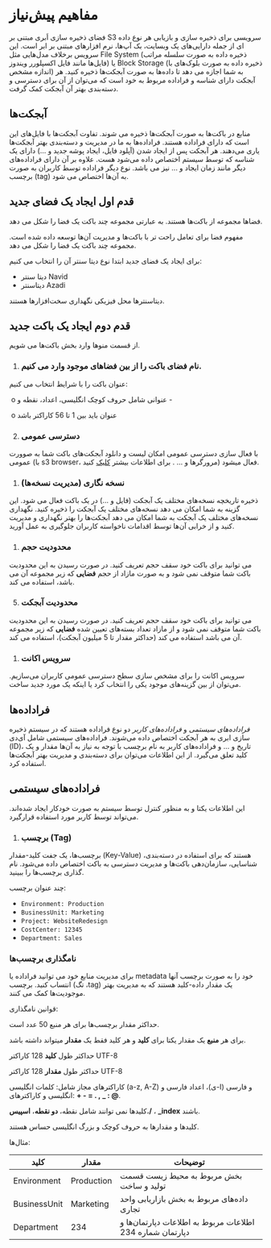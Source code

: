 # مفاهیم پیش‌نیاز

فضای ذخیره سازی اَبری مبتنی بر S3 سرویسی برای ذخیره سازی و بازیابی هر نوع داده ای از جمله دارایی‌های یک وبسایت، بک آپ‌ها، نرم افزار‌های مبتنی بر ابر است. این سرویس برخلاف مدل‌هایی مثل File System (ذخیره داده به صورت سلسله مراتب فایل‌ها مانند فایل اکسپلورر ویندوز) یا Block Storage (ذخیره داده به صورت بلوک‌های با اندازه مشخص) به شما اجازه می دهد تا داده‌ها به صورت آبجکت‌ها ذخیره کنید. هر آبجکت‌ دارای شناسه و فراداده مربوط به خود است که می‌توان از آن برای دسترسی و دسته‌بندی بهتر آن آبجکت‌ کمک گرفت.

## آبجکت‌ها

منابع در باکت‌ها به صورت آبجکت‌ها ذخیره می شوند. تفاوت آبجکت‌ها با فایل‌های این است که دارای فراداده هستند. فراداده‌ها به ما در مدیریت و دسته‌بندی بهتر آبجکت‌ها یاری می‌دهند. هر آبجکت‌ پس از ایجاد شدن (آپلود فایل، ایجاد پوشه جدید و ...) دارای یک شناسه که توسط سیستم اختصاص داده می‌شود هست. علاوه بر آن دارای فراداده‌های دیگر مانند زمان ایجاد و ... نیز می باشد. نوع دیگر فراداده توسط کاربران به صورت برچسب (tag) به آن‌ها اختصاص می شود.

## قدم اول ایجاد یک فضای جدید

فضاها مجموعه از باکت‌ها هستند. به عبارتی مجموعه چند باکت یک فضا را شکل می دهد.

مفهوم فضا برای تعامل راحت تر با باکت‌ها و مدیریت آن‌ها توسعه داده شده است. مجموعه چند باکت یک فضا را شکل می دهد.

برای ایجاد یک فضای جدید ابتدا نوع دیتا سنتر آن را انتخاب می کنیم:

- دیتا سنتر Navid
- دیتاسنتر Azadi

دیتاسنترها محل فیزیکی نگهداری سخت‌افزار‌ها هستند.

## قدم دوم ایجاد یک باکت جدید

از قسمت منو‌ها وارد بخش باکت‌ها می شویم.

1. ### نام فضای باکت را از بین فضا‌های موجود وارد می کنیم.

عنوان باکت را با شرایط انتخاب می کنیم:

​ o عنوانی شامل حروف کوچک انگلیسی، اعداد، نقطه و -

​ o عنوان باید بین 1 تا 56 کاراکتر باشد

2. ### دسترسی عمومی

با فعال سازی دسترسی عمومی امکان لیست و دانلود آبجکت‌های باکت شما به صوورت عمومی (با s3 browser، مرورگرها و ... . برای اطلاعات بیشتر [کلیک](buckets/browser) کنید) فعال میشود.

1. ### نسخه نگاری (مدیریت نسخه‌ها)

ذخیره تاریخچه نسخه‌های مختلف یک آبجکت (فایل و ...) در یک باکت فعال می شود. این گزینه به شما امکان می دهد نسخه‌های مختلف یک آبجکت را ذخیره کنید. نگهداری نسخه‌های مختلف یک آبجکت به شما امکان می دهد آبجکت‌ها را بهتر نگهداری و مدیریت کنید و از خرابی آن‌ها توسط اقدامات ناخواسته کاربران جلوگیری به عمل آورید.

1. ### محدودیت حجم

می توانید برای باکت خود سقف حجم تعریف کنید. در صورت رسیدن به این محدودیت باکت شما متوقف نمی شود و به صورت مازاد از حجم **فضایی** که زیر مجموعه آن می باشد، استفاده می کند.

5. ### محدودیت آبجکت

می توانید برای باکت خود سقف حجم تعریف کنید. در صورت رسیدن به این محدودیت باکت شما متوقف نمی شود و از مازاد تعداد بسته‌های تعیین شده **فضایی** که زیر مجموعه آن می باشد استفاده می کند (حداکثر مقدار تا 5 میلیون آبجکت)، استفاده می کند.

1. ### سرویس اکانت

سرویس اکانت را برای مشخص سازی سطح دسترسی عمومی کاربران می‌سازیم. می‌توان از بین گزینه‌های موجود یکی را انتخاب کرد یا اینکه یک مورد جدید ساخت.

## فراداده‌ها

_فراداده‌های سیستمی_ و _فراداده‌های کاربر_ دو نوع فراداده هستند که در سیستم‌ ذخیره سازی ابری به هر آبجکت اختصاص داده می‌شوند. فراداده‌های سیستمی شامل آی‌دی (ID)، تاریخ و ... و فراداده‌های کاربر به نام برچسب با توجه به نیاز به آن‌ها مقدار و یک کلید تعلق می‌گیرد. از این اطلاعات می‌توان برای دسته‌بندی و مدیریت بهتر آبجکت‌ها استفاده کرد.

## فراداده‌های سیستمی

این اطلاعات یکتا و به منظور کنترل توسط سیستم به صورت خودکار ایجاد شده‌اند. می‌تواند توسط کاربر مورد استفاده قرارگیرد.

1. ### برچسب (Tag)

برچسب‌ها، یک جفت کلید-مقدار (Key-Value) هستند که برای استفاده در دسته‌بندی، شناسایی، سازمان‌دهی باکت‌ها و مدیریت دسترسی به باکت اختصاص داده می‌شود. نام گذاری برچسب‌ها را ببینید.

چند عنوان برچسب:

- `Environment: Production`
- `BusinessUnit: Marketing`
- `Project: WebsiteRedesign`
- `CostCenter: 12345`
- `Department: Sales`



### نامگذاری برچسب‌ها

برای مدیریت منابع خود می توانید فراداده یا metadata خود را به صورت برچسب آنها انتساب کنید. برچسب (تگ ،tag) یک مقدار داده-کلید هستند که به مدیریت بهتر موجودیت‌ها کمک می کنند.

قوانین نامگذاری:

حداکثر مقدار برچسب‌ها برای هر منبع 50 عدد است.

برای هر **منبع** یک مقدار یکتا برای **کلید** و هر کلید فقط یک **مقدار** میتواند داشته باشد.

حداکثر طول **کلید** 128 کاراکتر UTF-8

حداکثر طول **مقدار** 128 کاراکتر UTF-8

کاراکتر‌های مجاز شامل: کلمات انگلیسی (a-z, A-Z) و فارسی (ا-ی)، اعداد فارسی و انگلیسی و کاراکتر‌های: **+ - = . ,** **\_ : @**.

کلید‌ها نمی توانند شامل نقطه، **دو نقطه**، **اسپیس**،**/** ، **_index** باشند.

کلید‌ها و مقدار‌ها به حروف کوچک و بزرگ انگلیسی حساس هستند.

مثال‌ها:

| **کلید**     | **مقدار**  | **توضیحات**                                               |
| ------------ | ---------- | --------------------------------------------------------- |
| Environment  | Production | بخش مربوط به محیط زیست قسمت تولید و ساخت                  |
| BusinessUnit | Marketing  | داده‌های مربوط به بخش بازاریابی واحد تجاری                |
| Department   | 234        | اطلاعات مربوط به اطلاعات دپارتمان‌ها و دپارتمان شماره 234 |
